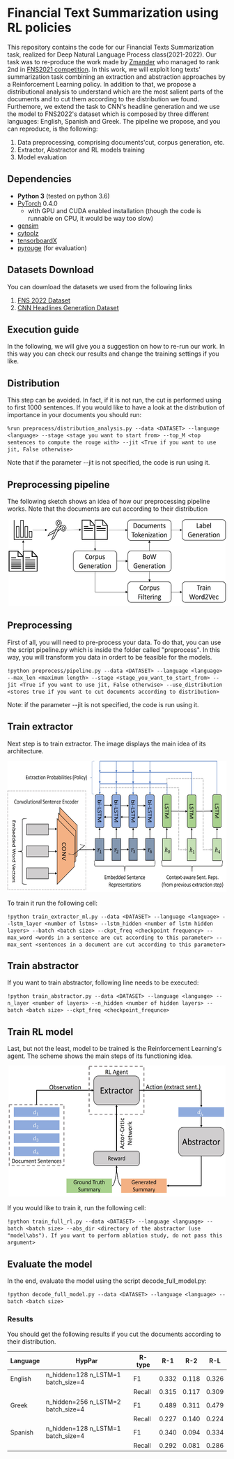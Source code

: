 # Financial Text Summarization using RL policies
This repository contains the code for our Financial Texts Summarization task, realized for Deep Natural Language Process class(2021-2022).
Our task was to re-produce the work made by [Zmander](https://arxiv.org/abs/1805.11080) who managed to rank 2nd in [FNS2021 competition](http://wp.lancs.ac.uk/cfie/fns2021/). In this work, we will exploit long texts' summarization task combining an extraction and abstraction approaches by a Reinforcement Learning policy. In addition to that, we propose a distributional analysis to understand which are the most salient parts of the documents and to cut them according to the distribution we found. Furthemore, we extend the task to CNN's headline generation and we use the model to FNS2022's dataset which is composed by three different languages: English, Spanish and Greek. 
The pipeline we propose, and you can reproduce, is the following:
1. Data preprocessing, comprising documents'cut, corpus generation, etc.
2. Extractor, Abstractor and RL models training
3. Model evaluation



## Dependencies
- **Python 3** (tested on python 3.6)
- [PyTorch](https://github.com/pytorch/pytorch) 0.4.0
    - with GPU and CUDA enabled installation (though the code is runnable on CPU, it would be way too slow)
- [gensim](https://github.com/RaRe-Technologies/gensim)
- [cytoolz](https://github.com/pytoolz/cytoolz)
- [tensorboardX](https://github.com/lanpa/tensorboard-pytorch)
- [pyrouge](https://github.com/bheinzerling/pyrouge) (for evaluation)

## Datasets Download
You can download the datasets we used from the following links
1. [FNS 2022 Dataset](https://drive.google.com/drive/folders/1lvvMgDBR1WfxrHJmDCo58XprLBNE3U5L?usp=sharing)
2. [CNN Headlines Generation Dataset](https://drive.google.com/file/d/1ReQOXmjatCKuBfSGvdv24Xmju_Qq4ral/view?usp=sharing)

## Execution guide
In the following, we will give you a suggestion on how to re-run our work. In this way you can check our results and change the training settings if you like.
## Distribution
This step can be avoided. In fact, if it is not run, the cut is performed using to first 1000 sentences. If you would like to have a look at the distribution of importance in your documents you should run:
```
%run preprocess/distribution_analysis.py --data <DATASET> --language <language> --stage <stage you want to start from> --top_M <top sentences to compute the rouge with> --jit <True if you want to use jit, False otherwise>
```
Note that if the parameter --jit is not specified, the code is run using it.
## Preprocessing pipeline
The following sketch shows an idea of how our preprocessing pipeline works. Note that the documents are cut according to their distribution

<p align="center">
<img src="/images/preprocess.jpg" title="Preprocessing pipeline" width="500" height="200">

## Preprocessing
First of all, you will need to pre-process your data. To do that, you can use the script pipeline.py which is inside the folder called "preprocess". In this way, you will transform you data in ordert to be feasible for the models.
```
!python preprocess/pipeline.py --data <DATASET> --language <language> --max_len <maximum length> --stage <stage_you_want_to_start_from> --jit <True if you want to use jit, False otherwise> --use_distribution <stores true if you want to cut documents according to distribution>
```
Note: if the parameter --jit is not specified, the code is run using it.


## Train extractor
Next step is to train extractor. The image displays the main idea of its architecture.

<p align="center">
<img src="/images/extractor.jpg" alt="Alt text" title="Preprocessing pipeline" width="600" height="300">



To train it run the following cell:
```
!python train_extractor_ml.py --data <DATASET> --language <language> --lstm_layer <number of lstms> --lstm_hidden <number of lstm hidden layers> --batch <batch size> --ckpt_freq <checkpoint frequency> --max_word <words in a sentence are cut according to this parameter> --max_sent <sentences in a document are cut according to this parameter>
```
## Train abstractor
If you want to train abstractor, following line needs to be executed:
```
!python train_abstractor.py --data <DATASET> --language <language> --n_layer <number of layers> --n_hidden <number of hidden layers> --batch <batch size> --ckpt_freq <checkpoint_frequnce>
```
## Train RL model

Last, but not the least, model to be trained is the Reinforcement Learning's agent. The scheme shows the main steps of its functioning idea.

<p align="center">
<img src="/images/reinforcement.jpg" alt="Alt text" title="Preprocessing pipeline" width="500" height="300">

If you would like to train it, run the following cell:
```
!python train_full_rl.py --data <DATASET> --language <language> --batch <batch size> --abs_dir <directory of the abstractor (use "model\abs"). If you want to perform ablation study, do not pass this argument>
```
## Evaluate the model

In the end, evaluate the model using the script decode_full_model.py:
```
!python decode_full_model.py --data <DATASET> --language <language> --batch <batch size>
```

### Results
You should get the following results if you cut the documents according to their distribution.

| Language | HypPar                              | R-type    | R-1         | R-2         | R-L         |
|----------|-------------------------------------|-----------|-------------|-------------|-------------|
| English  | n_hidden=128 n_LSTM=1 batch_size=4  | F1 | 0.332 | 0.118 | 0.326 |
|   |   | Recall | 0.315 | 0.117 | 0.309 |
| Greek    | n_hidden=256 n_LSTM=2 batch_size=4 | F1 | 0.489 | 0.311  | 0.479 |
|   |   | Recall | 0.227 | 0.140 | 0.224 |
| Spanish  | n_hidden=128 n_LSTM=1 batch_size=4  | F1 | 0.340 | 0.094 | 0.334 |
|   |   | Recall | 0.292 | 0.081 | 0.286 |


